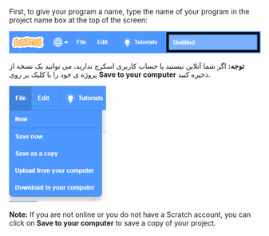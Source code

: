 First, to give your program a name, type the name of your program in the project name box at the top of the screen:

![عکس صفحه](images/name-annotated.png)

**توجه:** اگر شما آنلاین نیستید یا حساب کاربری اسکرچ ندارید، می توانید یک نسخه از پروژه ی خود را با کلیک بر روی **Save to your computer** ذخیره کنید.

![Selecting 'Save now' in the 'File' menu.](images/save.png)

**Note:** If you are not online or you do not have a Scratch account, you can click on **Save to your computer** to save a copy of your project.